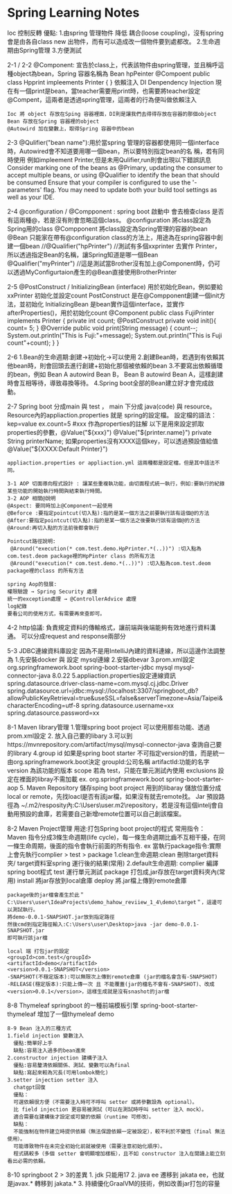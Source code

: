 ﻿# Spring Learning Notes
Ioc 控制反轉 優點:
    1.由spring 管理物件 降低 耦合(loose coupling)，沒有spring 會是由各自class new 出物件，而有可以造成改一個物件要到處都改。
    2.生命週期由Spring管理
    3.方便測試

2-1 / 2-2
    @Component: 宣告於class上，代表該物件由spring管理，並且稱呼這種object為bean，Spring 容器名稱為 Bean hpPeinter
    @Compoent
    public class Hpprint impleements Printer {
    }
    依賴注入 DI Denpendency Injection
    現在有一個print是bean，當teacher需要用print時，也需要將teacher設定@Compent，這兩者是透過spring管理，這兩者的行為便叫做依賴注入
    
    Ioc 將 object 存放在Sping 容器裡面，DI則是讓我們去得得存放在容器的那個object
    Bean 存放在Spring 容器裡的object
    @Autowird 加在變數上，取得Spring 容器中的bean

2-3
    @Qulifier("bean name"):用於當spring 管理的容器都使用同一個interface時，Autowired會不知道要用哪一個bean，所以要特別指定bean的名     稱，若有同時使用 例如impleement Printer,但是未用Qulifier,run則會出現以下錯誤訊息
    Consider marking one of the beans as @Primary, updating the consumer to accept multiple beans, or using @Qualifier to identify the bean that should be consumed
    Ensure that your compiler is configured to use the '-parameters' flag.
    You may need to update both your build tool settings as well as your IDE.

2-4
    @configuration / @Compponent :
    spring boot 啟動中 會去檢查class 是否有這兩種@，若是沒有則會忽略這個class。
    @configuration 將class設定為Spring用的class
    @Compponent 將class設定為Spring管理的容器的bean
    @Bean 只能家在帶有@configuration class的方法上，用途為在spring容器中創建一個bean
    //@Qualifier("hpPrinter") //測試有多個xxprinter 去實作 Printer，所以透過指定Bean的名稱，讓Spring知道是哪一個Bean
    @Qualifier("myPrinter") //這是測試當Brother沒有加上@Component時，仍可以透過MyConfigurtaion產生的@Bean直接使用BrotherPrinter

2-5
    @PostConstruct / InitializingBean (interface)
    用於初始化Bean，例如要給xxPrinter 初始化並設定count
    PostConstruct 是在@Compponent創建一個init方法，並初始化
    InitializingBean 是bean實作這個interface，並實作afterProperties()，用於初始化count
    @Component
    public class FujiPrinter implements Printer {
        private int count;
        @PostConstruct
        private void init(){
            count= 5;
        }
        @Override
        public void print(String message) {
            count--;
            System.out.println("This is Fuji:"+message);
            System.out.println("This is Fuji count"+count);
        }
    }

2-6 
    1.Bean的生命週期:創建→初始化→可以使用
    2.創建Bean時，若遇到有依賴其他bean時，則會回頭去進行創建+初始化那個被依賴的bean
    3.不要寫出依賴循環的bean，例如 Bean A autowird Bean B， Bean B autowird Bean A，這樣創建時會互相等待，導致尋換等待。
    4.Spring boot全部的Bean建立好才會完成啟動。

2-7
    Spring boot 分成main 與 test ， main 下分成 java(code) 與 resource。
    Resource內的appliaction.properties 就是 spring的設定檔。
    設定檔的語法：
    kep=value ex.count=5
    #xxx 作為properties的註解
    以下是用來設定抓取properties的參數，@Value("${xxx}")
    @Value("${printer.name}")
    private String printerName;
    如果properties沒有XXXX這個key，可以透過預設值給值
    @Value("${XXXX:Default Printer}") 
    
    appliaction.properties or appliaction.yml 這兩種都是設定檔，但是其中語法不同。
    
    3-1 AOP 切面導向程式設計 : 讓某些重複執功能，由切面程式統一執行，例如:要執行的紀錄某些功能的開始執行時間與結束執行時間。
    3-2 AOP 相關@說明
    @Aspect: 要同時加上@Component一起使用
    @Beforce :要指定pointcut(切入點):指的是某一個方法之前要執行該有這個@的方法
    @After:要指定pointcut(切入點):指的是某一個方法之後要執行該有這個@的方法
    @Around:再切入點的方法前後都會執行
    
    Pointcut路徑說明:
     @Around("execution(* com.test.demo.HpPrinter.*(..))") :切入點為com.test.deom package裡的HpPinter class 的所有方法
     @Around("execution(* com.test.demo.*(..))") :切入點為com.test.deom package裡的class 的所有方法
     
    spring Aop的發展:
    權限驗證 → Spring Security 處理
    統一的exception處理 → @ControllerAdvice 處理
    log紀錄
    要看公司的使用方式，有需要再來查即可。

4-2 http協議:
    負責規定資料的傳輸格式，讓前端與後端能夠有效地進行資料溝通。
    可以分成request and response兩部分    

5-3 JDBC連線資料庫設定
    因為不是用IntelliJ內建的資料連線，所以這邊作法調整為
    1.先安裝docker 與 設定 mysql連線
    2.安裝dbevar
    3.prom.xml設定
    <dependency>
        <groupId>org.springframework.boot</groupId>
        <artifactId>spring-boot-starter-jdbc</artifactId>
    </dependency>
    <!-- https://mvnrepository.com/artifact/mysql/mysql-connector-java -->
    <dependency>
        <groupId>mysql</groupId>
        <artifactId>mysql-connector-java</artifactId>
        <version>8.0.22</version>
    </dependency>
    5.appliaction.properties設定連線資訊
    spring.datasource.driver-class-name=com.mysql.cj.jdbc.Driver
    spring.datasource.url=jdbc:mysql://localhost:3307/springboot_db?allowPublicKeyRetrieval=true&useSSL=false&serverTimezone=Asia/Taipei&characterEncoding=utf-8
    spring.datasource.username=xx
    spring.datasource.password=xx

8-1 Maven library管理
    1.管理spring boot project 可以使用那些功能、透過prom.xml設定
    2.<dependency> 放入自己要的libary </dependency>
    3.可以到https://mvnrepository.com/artifact/mysql/mysql-connector-java 查詢自己要的library
    4.group id 如果是spring boot starter 不可指定version的值，而是統一由<groupId>org.springframework.boot</groupId>決定
    groupId:公司名稱
    artifactId:功能的名字
    version 為該功能的版本
    scope 若為 test，只能在單元測試內使用
    exclusions 設定在裡面的libray不需加載
    ex.
    <dependency>
        <groupId>org.springframework.boot</groupId> 
        <artifactId>spring-boot-starter-aop</artifactId>
    </dependency>
    5. Maven Repository 
    儲存sping boot project 用到的libaray
    儲放位置分成 local or remote，先找loacl是否有該jar檔，如果沒有就去remote找。
    Jar 預設路徑為 ~/.m2/resposity內:C:\Users\user\.m2\repository，若是沒有這個intelj會自動用預設的倉庫，若需要自己新增remote位置可以自己創該檔案。

8-2 Maven Project管理
    用途:打包Spring boot project的程式
    常用指令：
    Maven 指令分成3條生命週期(life cycle)，每一條生命週期比齒不互相干擾，在同一條生命周期，後面的指令會執行前面的所有指令. ex 當執行package指令:實際上會先執行complier > test > package
    1.clean生命週期:clean 刪除target資料夾/ target資料室spring 運行後的結果(常用)
    2.default生命週期:
    complier 編譯spring boot程式
    test 運行單元測試
    package 打包成,jar存放在target資料夾內(常用)
    install 將jar存放到local倉庫
    deploy 將.jar檔上傳到remote倉庫
    
    package後的jar檔會產生於此＂C:\Users\user\IdeaProjects\demo_hahow_reviiew_1_4\demo\target＂，這邊可以測試執行。
    將demo-0.0.1-SNAPSHOT.jar放到指定路徑
    然後cmd到指定路徑輸入:C:\Users\user\Desktop>java -jar demo-0.0.1-SNAPSHOT.jar
    即可執行該jar檔
    
    local 端 打包jar的設定
    <groupId>com.test</groupId>
    <artifactId>demo</artifactId>
    <version>0.0.1-SNAPSHOT</version>
    -SNAPSHOT(不穩定版本):可以無限次上傳到remote倉庫 (jar的檔名會含有-SNAPSHOT)
    -RELEASE(穩定版本):只能上傳一次 且 不能覆蓋(jar的檔名不會有-SNAPSHOT)、改成<version>0.0.1</version>，這樣生成就是沒有snashot的jar檔

8-8 Thymeleaf
    springboot 的一種前端模板引擎
    spring-boot-starter-thymeleaf
    增加了一個thymeleaf demo
    
    8-9 Bean 注入的三種方式
    1.field injection 變數注入
      優點:簡單好上手
      缺點:容易注入過多的bean進來
    2.constructor injection 建構子注入
      優點:容易釐清依賴關係、測試、變數可以為final
      缺點:寫起來較為冗長(可用lombok簡化)
    3.setter injection setter 注入
      chatgpt回復
      優點：
      可選依賴很方便（不需要注入時可不呼叫 setter 或將參數設為 optional）。
      比 field injection 更容易被測試（可以在測試時呼叫 setter 注入 mock）。
      適合需要在建構後才設定或可變的依賴（runtime 可修改）。
      缺點：
      不能強制在物件建立時提供依賴（無法保證依賴一定被設定），較不利於不變性（final 無法使用）。
      可能導致物件在未完全初始化前就被使用（需要注意初始化順序）。
      程式碼較多（多個 setter 會明顯增加樣板），且不如 constructor 注入在閱讀上能立刻看出必需的依賴。

8-10 springboot 2 > 3的差異
    1. jdk 只能用17
    2. java ee 遷移到 jakata ee，也就是javax.* 轉移到 jakata.*
    3. 持續優化GraalVM的技術，例如改善jar打包的容量
    







